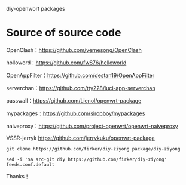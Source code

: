 
diy-openwort packages

# Source of source code

OpenClash：https://github.com/vernesong/OpenClash

holloword：https://github.com/fw876/helloworld

OpenAppFilter：https://github.com/destan19/OpenAppFilter

serverchan：https://github.com/tty228/luci-app-serverchan

passwall：https://github.com/Lienol/openwrt-package

mypackages：https://github.com/siropboy/mypackages

naiveproxy：https://github.com/project-openwrt/openwrt-naiveproxy

VSSR-jerryk https://github.com/jerrykuku/openwrt-package

```git clone https://github.com/firker/diy-ziyong package/diy-ziyong```

```sed -i '$a src-git diy https://github.com/firker/diy-ziyong' feeds.conf.default```

Thanks！
